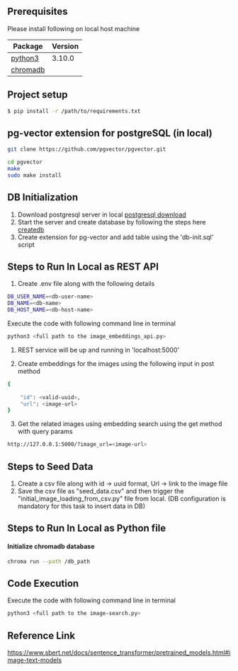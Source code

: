 ## Prerequisites

Please install following on local host machine

| Package                                                                      | Version |
| ---------------------------------------------------------------------------- | ------- |
| [python3](https://www.python.org/downloads/release/python-3100/)              | 3.10.0  |
| [chromadb](https://docs.trychroma.com/docs/overview/getting-started)         |         |


## Project setup

```bash
$ pip install -r /path/to/requirements.txt
```

## pg-vector extension for postgreSQL (in local)

```bash
git clone https://github.com/pgvector/pgvector.git

cd pgvector
make
sudo make install
```

## DB Initialization

1. Download postgresql server in local [postgresql download](https://www.postgresql.org/download/)
2. Start the server and create database by following the steps here [createdb](https://www.postgresql.org/docs/current/tutorial-createdb.html)
3. Create extension for pg-vector and add table using the 'db-init.sql' script

## Steps to Run In Local as REST API

1. Create .env file along with the following details

```bash
DB_USER_NAME=<db-user-name>
DB_NAME=<db-name>
DB_HOST_NAME=<db-host-name>
```

Execute the code with following command line in terminal

```bash
python3 <full path to the image_embeddings_api.py>
```

1. REST service will be up and running in 'localhost:5000'

2. Create embeddings for the images using the following input in post method
```bash
{
    
    "id": <valid-uuid>,
    "url": <image-url>
}
```

3. Get the related images using embedding search using the get method with query params
```bash
http://127.0.0.1:5000/?image_url=<image-url>
```

## Steps to Seed Data

1. Create a csv file along with id -> uuid format, Url -> link to the image file
2. Save the csv file as "seed_data.csv" and then trigger the "initial_image_loading_from_csv.py" file from local. (DB configuration is mandatory for this task to insert data in DB)


## Steps to Run In Local as Python file
#### Initialize chromadb database
```bash
chroma run --path /db_path
```

## Code Execution

Execute the code with following command line in terminal

```bash
python3 <full path to the image-search.py>
```


## Reference Link
https://www.sbert.net/docs/sentence_transformer/pretrained_models.html#image-text-models


